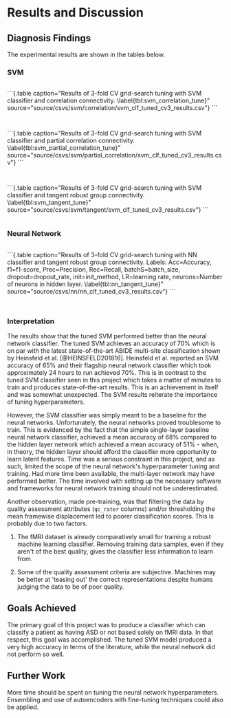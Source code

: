 # Results and Discussion

## Diagnosis Findings

The experimental results are shown in the tables below.

### SVM

<!-- <div latex-fontsize="scriptsize"> -->
```{.table caption="Results of 10-fold CV with simple SVM classifier and correlation connectivity. \label{tbl:svm_correlation_simple}" source="source/csvs/svm/correlation/svm_simple_cv10.csv"}
```
<!-- </div> -->

<div latex-fontsize="footnotesize">
```{.table caption="Results of 3-fold CV grid-search tuning with SVM classifier and correlation connectivity. \label{tbl:svm_correlation_tune}" source="source/csvs/svm/correlation/svm_clf_tuned_cv3_results.csv"}
```
</div>

<!-- <div latex-fontsize="scriptsize"> -->
```{.table caption="10-fold CV results for the best CV grid-search tuned SVM classifier with correlation connectivity. \label{tbl:svm_correlation_tune_eval}" source="source/csvs/svm/correlation/svm_clf_tuned_evaluation_full_dataset.csv"}
```
<!-- </div> -->

<!-- asd -->

<!-- <div latex-fontsize="scriptsize"> -->
```{.table caption="Results of 10-fold CV with simple SVM classifier and partial correlation connectivity. \label{tbl:svm_partial_correlation_simple}" source="source/csvs/svm/partial_correlation/svm_simple_cv10.csv"}
```
<!-- </div> -->

<div latex-fontsize="footnotesize">
```{.table caption="Results of 3-fold CV grid-search tuning with SVM classifier and partial correlation connectivity. \label{tbl:svm_partial_correlation_tune}" source="source/csvs/svm/partial_correlation/svm_clf_tuned_cv3_results.csv"}
```
</div>

<!-- <div latex-fontsize="scriptsize"> -->
```{.table caption="10-fold CV results for the best CV grid-search tuned SVM classifier with partial correlation connectivity. \label{tbl:svm_partial_correlation_tune_eval}" source="source/csvs/svm/partial_correlation/svm_clf_tuned_evaluation_full_dataset.csv"}
```
<!-- </div> -->


<!-- <div latex-fontsize="scriptsize"> -->
```{.table caption="Results of 10-fold CV with simple SVM classifier and tangent robust group connectivity. \label{tbl:svm_tangent_simple}" source="source/csvs/svm/tangent/svm_simple_cv10.csv"}
```
<!-- </div> -->

<div latex-fontsize="footnotesize">
```{.table caption="Results of 3-fold CV grid-search tuning with SVM classifier and tangent robust group connectivity. \label{tbl:svm_tangent_tune}" source="source/csvs/svm/tangent/svm_clf_tuned_cv3_results.csv"}
```
</div>

<!-- <div latex-fontsize="scriptsize"> -->
```{.table caption="10-fold CV results for the best CV grid-search tuned SVM classifier with tangent robust group connectivity. \label{tbl:svm_tangent_tune_eval}" source="source/csvs/svm/tangent/svm_clf_tuned_evaluation_full_dataset.csv"}
```
<!-- </div> -->

<!-- NN results -->
### Neural Network

<!-- <div latex-fontsize="scriptsize"> -->
```{.table caption="Results of 10-fold CV with simple NN classifier and tangent connectivity. \label{tbl:nn_tangent_simple}" source="source/csvs/nn/nn_simple_cv10.csv"}
```
<!-- </div> -->

<div latex-fontsize="footnotesize">
```{.table caption="Results of 3-fold CV grid-search tuning with NN classifier and tangent robust group connectivity. Labels: Acc=Accuracy, f1=f1-score, Prec=Precision, Rec=Recall, batchS=batch_size, dropout=dropout_rate, init=init_method, LR=learning rate, neurons=Number of neurons in hidden layer. \label{tbl:nn_tangent_tune}" source="source/csvs/nn/nn_clf_tuned_cv3_results.csv"}
```
</div>

<!-- <div latex-fontsize="scriptsize"> -->
```{.table caption="10-fold CV results for the best CV grid-search tuned NN classifier with tangent robust group connectivity. \label{tbl:nn_tangent_tune_eval}" source="source/csvs/nn/nn_clf_tuned_evaluation_full_dataset.csv"}
```
<!-- </div> -->

<!-- <div latex-fontsize="scriptsize"> -->
```{.table caption="Summary of results with mean values from k-fold cross validations. \label{tbl:summary_of_res}" source="source/csvs/results_summary.csv"}
```
<!-- </div> -->

### Interpretation

The results show that the tuned SVM performed better than the neural network classifier. The tuned SVM achieves an accuracy of 70% which is on par with the latest state-of-the-art ABIDE multi-site classification shown by Heinsfeld et al. [@HEINSFELD201816]. Heinsfeld et al. reported an SVM accuracy of 65% and their flagship neural network classifier which took approximately 24 hours to run achieved 70%. This is in contrast to the tuned SVM classifier seen in this project which takes a matter of minutes to train and produces state-of-the-art results. This is an achievement in itself and was somewhat unexpected. The SVM results reiterate the importance of tuning hyperparameters.

However, the SVM classifier was simply meant to be a baseline for the neural networks. Unfortunately, the neural networks proved troublesome to train. This is evidenced by the fact that the simple single-layer baseline neural network classifier, achieved a mean accuracy of 68% compared to the hidden layer network which achieved a mean accuracy of 51% - when, in theory, the hidden layer should afford the classifier more opportunity to learn latent features. Time was a serious constraint in this project, and as such, limited the scope of the neural network's hyperparameter tuning and training. Had more time been available, the multi-layer network may have performed better. The time involved with setting up the necessary software and frameworks for neural network training should not be underestimated.

Another observation, made pre-training, was that filtering the data by quality assessment attributes (`qc_rater` columns) and/or thresholding the mean framewise displacement led to poorer classification scores. This is probably due to two factors.

1. The fMRI dataset is already comparatively small for training a robust machine learning classifier. Removing training data samples, even if they aren't of the best quality, gives the classifier less information to learn from.

2. Some of the quality assessment criteria are subjective. Machines may be better at 'teasing out' the correct representations despite humans judging the data to be of poor quality.

## Goals Achieved

The primary goal of this project was to produce a classifier which can classify a patient as having ASD or not based solely on fMRI data. In that respect, this goal was accomplished. The tuned SVM model produced a very high accuracy in terms of the literature, while the neural network did not perform so well.


## Further Work

More time should be spent on tuning the neural network hyperparameters. Ensembling and use of autoencoders with fine-tuning techniques could also be applied.
